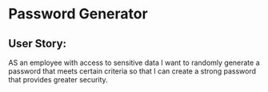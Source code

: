<h1>Password Generator</h1>


<h2> User Story:</h2>

AS an employee with access to sensitive data
I want to randomly generate a password that meets certain criteria
so that I can create a strong password that provides greater security.
